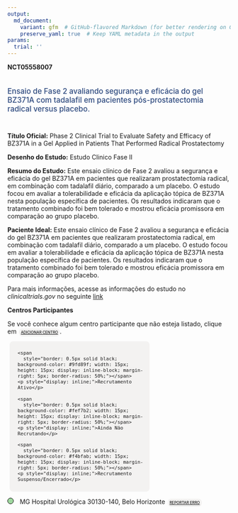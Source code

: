 ```yaml
---
output: 
  md_document:
    variant: gfm  # GitHub-flavored Markdown (for better rendering on GitHub)
    preserve_yaml: true  # Keep YAML metadata in the output
params:
  trial: ''
---
```


**NCT05558007**

<div style="padding: 5px 5px 5px 0px; font-size: 1.20em; font-weight: 500; color: #2E4A7F; text-align: left; margin-bottom: 20px">

Ensaio de Fase 2 avaliando segurança e eficácia do gel BZ371A com
tadalafil em pacientes pós-prostatectomia radical versus placebo.

</div>

**Título Oficial:** Phase 2 Clinical Trial to Evaluate Safety and
Efficacy of BZ371A in a Gel Applied in Patients That Performed Radical
Prostatectomy

**Desenho do Estudo:** Estudo Clinico Fase II

**Resumo do Estudo:** Este ensaio clínico de Fase 2 avaliou a segurança
e eficácia do gel BZ371A em pacientes que realizaram prostatectomia
radical, em combinação com tadalafil diário, comparado a um placebo. O
estudo focou em avaliar a tolerabilidade e eficácia da aplicação tópica
de BZ371A nesta população específica de pacientes. Os resultados
indicaram que o tratamento combinado foi bem tolerado e mostrou eficácia
promissora em comparação ao grupo placebo.

**Paciente Ideal:** Este ensaio clínico de Fase 2 avaliou a segurança e
eficácia do gel BZ371A em pacientes que realizaram prostatectomia
radical, em combinação com tadalafil diário, comparado a um placebo. O
estudo focou em avaliar a tolerabilidade e eficácia da aplicação tópica
de BZ371A nesta população específica de pacientes. Os resultados
indicaram que o tratamento combinado foi bem tolerado e mostrou eficácia
promissora em comparação ao grupo placebo.

Para mais informações, acesse as informações do estudo no
*clinicaltrials.gov* no seguinte
[link](https://clinicaltrials.gov/ct2/show/NCT05558007)

**Centros Participantes**

Se você conhece algum centro participante que não esteja listado, clique
em
<span style="color: #2E4A7F; margin-left: 2px; padding: 4px; background-color: #f3f2f1; border-radius: 8px; font-weight: 500; font-size: 0.6em"><a
href="https://flazar.shinyapps.io/formsapp?study_nct_id=NCT05558007&amp;location_id=N%2FA&amp;location_full_name=N%2FA&amp;form_type=Adicionar%20Centro"
target="_blank">ADICIONAR CENTRO</a></span>.

<div style="margin-bottom: 8px; margin-left: 5px; padding: 8px; max-width: 300px; background-color: #f3f2f1; border-radius: 8px; font-size: 0.9em">

<div style="margin-left: 10px;">

    <span 
      style="border: 0.5px solid black; background-color: #9fd89f; width: 15px; height: 15px; display: inline-block; margin-right: 5px; border-radius: 50%;"></span>
    <p style="display: inline;">Recrutamento Ativo</p>

</div>

<div style="margin-left: 10px;">

    <span 
      style="border: 0.5px solid black; background-color: #fef7b2; width: 15px; height: 15px; display: inline-block; margin-right: 5px; border-radius: 50%;"></span>
    <p style="display: inline;">Ainda Não Recrutando</p>

</div>

<div style="margin-left: 10px;">

    <span 
      style="border: 0.5px solid black; background-color: #f4bfab; width: 15px; height: 15px; display: inline-block; margin-right: 5px; border-radius: 50%;"></span>
    <p style="display: inline;">Recrutamento Suspenso/Encerrado</p>

</div>

</div>

<span style="margin-bottom: -2px;"><span style="border: 0.5px solid black; display: inline-block; width: 12px; height: 12px; border-radius: 50%; margin-right: 10px; padding-bottom: 0px; background-color: #9fd89f;"></span>
MG Hospital Urológica 30130-140, Belo Horizonte
<span style="color: #2E4A7F; margin-left: 2px; padding: 4px; background-color: #f3f2f1; border-radius: 8px; font-weight: 500; font-size: 0.6em"><a
href="https://flazar.shinyapps.io/formsapp?study_nct_id=NCT05558007&amp;location_id=HOSPITALUROLOGICABELOHORIZONTEBRAZIL&amp;location_full_name=Hospital%20Urol%C3%B3gica%2C%2030130-140%2C%20Belo%20Horizonte&amp;form_type=Reportar%20Erro"
target="_blank">REPORTAR ERRO</a></span></span>
